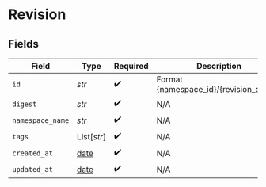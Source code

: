 # Revision


## Fields

| Field                                                                   | Type                                                                    | Required                                                                | Description                                                             | Example                                                                 |
| ----------------------------------------------------------------------- | ----------------------------------------------------------------------- | ----------------------------------------------------------------------- | ----------------------------------------------------------------------- | ----------------------------------------------------------------------- |
| `id`                                                                    | *str*                                                                   | :heavy_check_mark:                                                      | Format {namespace_id}/{revision_digest}                                 |                                                                         |
| `digest`                                                                | *str*                                                                   | :heavy_check_mark:                                                      | N/A                                                                     | sha256:6d1ef012b5674ad8a127ecfa9b5e6f5178d171b90ee462846974177fd9bdd39f |
| `namespace_name`                                                        | *str*                                                                   | :heavy_check_mark:                                                      | N/A                                                                     |                                                                         |
| `tags`                                                                  | List[*str*]                                                             | :heavy_check_mark:                                                      | N/A                                                                     |                                                                         |
| `created_at`                                                            | [date](https://docs.python.org/3/library/datetime.html#date-objects)    | :heavy_check_mark:                                                      | N/A                                                                     |                                                                         |
| `updated_at`                                                            | [date](https://docs.python.org/3/library/datetime.html#date-objects)    | :heavy_check_mark:                                                      | N/A                                                                     |                                                                         |